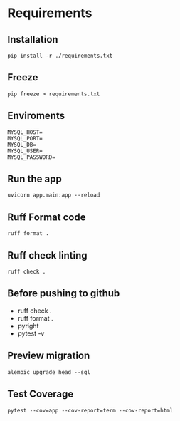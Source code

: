# Requirements

## Installation

    pip install -r ./requirements.txt

## Freeze

    pip freeze > requirements.txt

## Enviroments

    MYSQL_HOST=
    MYSQL_PORT=
    MYSQL_DB=
    MYSQL_USER=
    MYSQL_PASSWORD=

## Run the app

    uvicorn app.main:app --reload

## Ruff Format code

    ruff format .
    
## Ruff check linting

    ruff check .

## Before pushing to github

- ruff check .
- ruff format .
- pyright
- pytest -v

## Preview migration

    alembic upgrade head --sql

## Test Coverage

    pytest --cov=app --cov-report=term --cov-report=html





